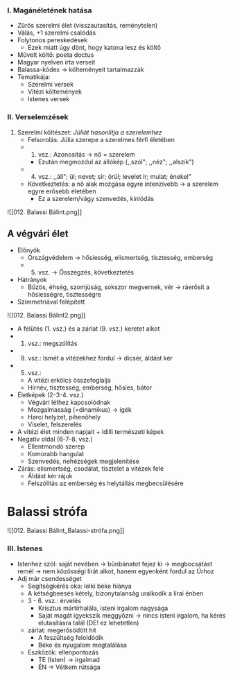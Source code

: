 ### I. Magánéletének hatása

- Zűrös szerelmi élet (visszautasítás, reménytelen)
- Válás, +1 szerelmi csalódás
- Folytonos pereskedések
	- Ezek miatt úgy dönt, hogy katona lesz és költő
- Művelt költő: poeta doctus
- Magyar nyelven írta verseit
- Balassa-kódex -> költeményeit tartalmazzák
- Tematikája:
	- Szerelmi versek
	- Vitézi költemények
	- Istenes versek

### II. Verselemzések

1. Szerelmi költészet: *Júliát hasonlítja a szerelemhez*
	- Felsorolás: Júlia szerepe a szerelmes férfi életében
	- 1. vsz.: Azonosítás -> nő = szerelem
		- Ezután megmozdul az állókép (,,szól"; ,,néz"; ,,alszik")
	- 4. vsz.: ,,áll"; ül; nevet; sír; örül; levelet ír; mulat; énekel"
	- Következtetés: a nő alak mozgása egyre intenzívebb -> a szerelem egyre erősebb életében
		- Ez a szerelem/vágy szenvedés, kínlódás

![[012. Balassi Bálint.png]]

## A végvári élet

- Előnyök
	- Országvédelem -> hősiesség, elismertség, tisztesség, emberség
	- 5. vsz. -> Összegzés, következtetés
- Hátrányok
	- Bűzös, éhség, szomjúság, sokszor megvernek, vér -> ráerősít a hősiességre, tisztességre
- Szimmetriával felépített

![[012. Balassi Bálint2.png]]

- A felütés (1. vsz.) és a zárlat (9. vsz.) keretet alkot
- 1. vsz.: megszólítás
- 9. vsz.: Ismét a vitézekhez fordul -> dicsér, áldást kér
- 5. vsz.: 
	- A vitézi erkölcs összefoglalja
	- Hírnév, tisztesség, emberség, hősies, bátor
- Életképek (2-3-4. vsz.)
	- Végvári léthez kapcsolódnak
	- Mozgalmasság (=dinamikus) -> igék
	- Harci helyzet, pihenőhely
	- Viselet, felszerelés
- A vitézi élet minden napjait + idilli természeti képek
- Negatív oldal (6-7-8. vsz.)
	- Ellentmondó szerep
	- Komorabb hangulat
	- Szenvedés, nehézségek megjelenítése
- Zárás: elismertség, csodálat, tisztelet a vitézek felé
	- Áldást kér rájuk
	- Felszólítás az emberség és helytállás megbecsülésére

# Balassi strófa

![[012. Balassi Bálint_Balassi-strófa.png]]

### III. Istenes

- Istenhez szól: saját nevében -> bűnbánatot fejez ki -> megbocsátást remél -> nem közösségi lírát alkot, hanem egyenként fordul az Úrhoz
- Adj már csendességet
	- Segítségkérés oka: lelki béke hiánya
	- A kétségbeesés kétely, bizonytalanság uralkodik a lírai énben
	- 3 - 6. vsz.: érvelés
		- Krisztus mártírhalála, isteni irgalom nagysága
		- Saját magát igyekszik meggyőzni -> nincs isteni irgalom, ha kérés elutasításra talál (DE! ez lehetetlen)
	- zárlat: megerősödött hit
		- A feszültség feloldódik
		- Béke és nyugalom megtalálása
	- Eszközök: ellenpontozás
		- TE (Isten) -> irgalmad
		- ÉN -> Vétkem rútsága